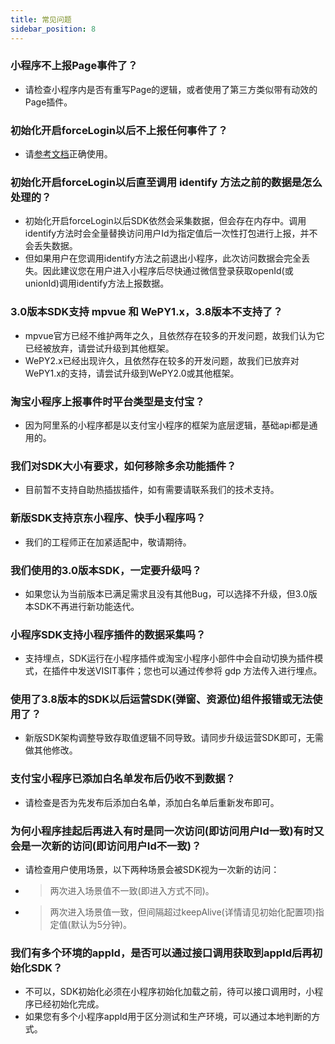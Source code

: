```yaml
---
title: 常见问题
sidebar_position: 8
---
```


### 小程序不上报Page事件了？

* 请检查小程序内是否有重写Page的逻辑，或者使用了第三方类似带有动效的Page插件。

### 初始化开启forceLogin以后不上报任何事件了？

* 请[参考文档](/docs/miniprogram/3.8/initSettings#forcelogin)正确使用。

### 初始化开启forceLogin以后直至调用 identify 方法之前的数据是怎么处理的？

* 初始化开启forceLogin以后SDK依然会采集数据，但会存在内存中。调用identify方法时会全量替换访问用户Id为指定值后一次性打包进行上报，并不会丢失数据。
* 但如果用户在您调用identify方法之前退出小程序，此次访问数据会完全丢失。因此建议您在用户进入小程序后尽快通过微信登录获取openId(或unionId)调用identify方法上报数据。

### 3.0版本SDK支持 mpvue 和 WePY1.x，3.8版本不支持了？

* mpvue官方已经不维护两年之久，且依然存在较多的开发问题，故我们认为它已经被放弃，请尝试升级到其他框架。
* WePY2.x已经出现许久，且依然存在较多的开发问题，故我们已放弃对WePY1.x的支持，请尝试升级到WePY2.0或其他框架。

### 淘宝小程序上报事件时平台类型是支付宝？

* 因为阿里系的小程序都是以支付宝小程序的框架为底层逻辑，基础api都是通用的。

### 我们对SDK大小有要求，如何移除多余功能插件？

* 目前暂不支持自助热插拔插件，如有需要请联系我们的技术支持。

### 新版SDK支持京东小程序、快手小程序吗？

* 我们的工程师正在加紧适配中，敬请期待。

### 我们使用的3.0版本SDK，一定要升级吗？

* 如果您认为当前版本已满足需求且没有其他Bug，可以选择不升级，但3.0版本SDK不再进行新功能迭代。

### 小程序SDK支持小程序插件的数据采集吗？

* 支持埋点，SDK运行在小程序插件或淘宝小程序小部件中会自动切换为插件模式，在插件中发送VISIT事件；您也可以通过传参将 gdp 方法传入进行埋点。

### 使用了3.8版本的SDK以后运营SDK(弹窗、资源位)组件报错或无法使用了？

* 新版SDK架构调整导致存取值逻辑不同导致。请同步升级运营SDK即可，无需做其他修改。

### 支付宝小程序已添加白名单发布后仍收不到数据？

* 请检查是否为先发布后添加白名单，添加白名单后重新发布即可。

### 为何小程序挂起后再进入有时是同一次访问(即访问用户Id一致)有时又会是一次新的访问(即访问用户Id不一致)？

* 请检查用户使用场景，以下两种场景会被SDK视为一次新的访问：

* > 两次进入场景值不一致(即进入方式不同)。
* > 两次进入场景值一致，但间隔超过keepAlive(详情请见初始化配置项)指定值(默认为5分钟)。

### 我们有多个环境的appId，是否可以通过接口调用获取到appId后再初始化SDK？

* 不可以，SDK初始化必须在小程序初始化加载之前，待可以接口调用时，小程序已经初始化完成。
* 如果您有多个小程序appId用于区分测试和生产环境，可以通过本地判断的方式。
